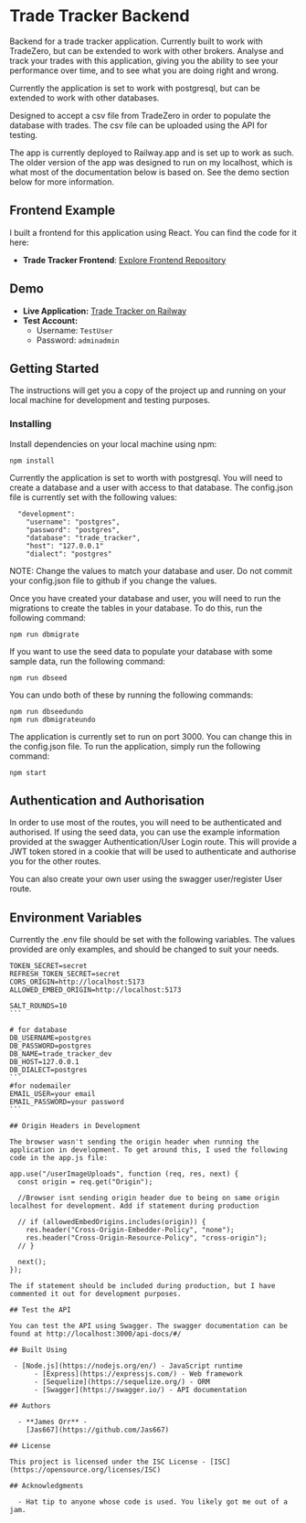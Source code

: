 # Trade Tracker Backend

Backend for a trade tracker application. Currently built to work with TradeZero, but can be extended to work with other brokers. Analyse and track your trades with this application, giving you the ability to see your performance over time, and to see what you are doing right and wrong. 

Currently the application is set to work with postgresql, but can be extended to work with other databases.

Designed to accept a csv file from TradeZero in order to populate the database with trades. The csv file can be uploaded using the API for testing.

The app is currently deployed to Railway.app and is set up to work as such. The older version of the app was designed to run on my localhost, which is what most of the documentation below is based on. See the demo section below for more information.

## Frontend Example

I built a frontend for this application using React. You can find the code for it here:

- **Trade Tracker Frontend**: [Explore Frontend Repository](https://github.com/Jas667/trade_tracker_frontend)

## Demo

- **Live Application:** [Trade Tracker on Railway](https://tradetrackerfrontend-production.up.railway.app/)
- **Test Account:**
  - Username: `TestUser`
  - Password: `adminadmin`

## Getting Started

The instructions will get you a copy of the project up and running on your local machine for development and testing purposes.

### Installing

Install dependencies on your local machine using npm:

```
npm install
```

Currently the application is set to worth with postgresql. You will need to create a database and a user with access to that database. The config.json file is currently set with the following values:

```
  "development":
    "username": "postgres",
    "password": "postgres",
    "database": "trade_tracker",
    "host": "127.0.0.1"
    "dialect": "postgres"
```
NOTE: Change the values to match your database and user. Do not commit your config.json file to github if you change the values.

Once you have created your database and user, you will need to run the migrations to create the tables in your database. To do this, run the following command:

```
npm run dbmigrate
```
If you want to use the seed data to populate your database with some sample data, run the following command:

```
npm run dbseed
```

You can undo both of these by running the following commands:

```
npm run dbseedundo
npm run dbmigrateundo
```

The application is currently set to run on port 3000. You can change this in the config.json file. To run the application, simply run the following command:

```
npm start
```

## Authentication and Authorisation

In order to use most of the routes, you will need to be authenticated and authorised. If using the seed data, you can use the example information provided at the swagger Authentication/User Login route. This will provide a JWT token stored in a cookie that will be used to authenticate and authorise you for the other routes. 

You can also create your own user using the swagger user/register User route.

## Environment Variables

Currently the .env file should be set with the following variables. The values provided are only examples, and should be changed to suit your needs.

``````
TOKEN_SECRET=secret
REFRESH_TOKEN_SECRET=secret
CORS_ORIGIN=http://localhost:5173
ALLOWED_EMBED_ORIGIN=http://localhost:5173

SALT_ROUNDS=10
```

# for database
DB_USERNAME=postgres
DB_PASSWORD=postgres
DB_NAME=trade_tracker_dev
DB_HOST=127.0.0.1
DB_DIALECT=postgres
```
#for nodemailer
EMAIL_USER=your email
EMAIL_PASSWORD=your password
```

## Origin Headers in Development

The browser wasn't sending the origin header when running the application in development. To get around this, I used the following code in the app.js file:

app.use("/userImageUploads", function (req, res, next) {
  const origin = req.get("Origin");

  //Browser isnt sending origin header due to being on same origin localhost for development. Add if statement during production
  
  // if (allowedEmbedOrigins.includes(origin)) {
    res.header("Cross-Origin-Embedder-Policy", "none");
    res.header("Cross-Origin-Resource-Policy", "cross-origin");
  // }

  next();
});

The if statement should be included during production, but I have commented it out for development purposes.

## Test the API

You can test the API using Swagger. The swagger documentation can be found at http://localhost:3000/api-docs/#/

## Built Using

 - [Node.js](https://nodejs.org/en/) - JavaScript runtime
      - [Express](https://expressjs.com/) - Web framework
      - [Sequelize](https://sequelize.org/) - ORM
      - [Swagger](https://swagger.io/) - API documentation

## Authors

  - **James Orr** -
    [Jas667](https://github.com/Jas667)

## License

This project is licensed under the ISC License - [ISC](https://opensource.org/licenses/ISC)

## Acknowledgments

  - Hat tip to anyone whose code is used. You likely got me out of a jam.
